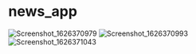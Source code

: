 # news_app
![Screenshot_1626370979](https://user-images.githubusercontent.com/76006989/125732573-183fdb42-3db5-4d61-998e-d0dfddb7075a.png)
![Screenshot_1626370993](https://user-images.githubusercontent.com/76006989/125732582-d151b436-7ae0-4359-8d9a-77a7c392c771.png)
![Screenshot_1626371043](https://user-images.githubusercontent.com/76006989/125732593-589cdc47-2854-4763-bcee-f5d0895ac274.png)

